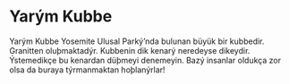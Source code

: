 # Yarým Kubbe

Yarým Kubbe Yosemite Ulusal Parký’nda bulunan büyük bir kubbedir. Granitten
oluþmaktadýr. Kubbenin dik kenarý neredeyse dikeydir. Ýstemedikçe bu kenardan
düþmeyi denemeyin. Bazý insanlar oldukça zor olsa da buraya týrmanmaktan
hoþlanýrlar!
